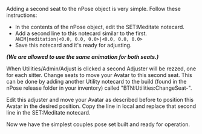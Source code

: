 Adding a second seat to the nPose object is very simple.  Follow these instructions:
* In the contents of the nPose object, edit the SET:Meditate notecard.
* Add a second line to this notecard similar to the first.
`  ANIM|meditation|<0.0, 0.0, 0.0>|<0.0, 0.0, 0.0>`
* Save this notecard and it's ready for adjusting.

**_(We are allowed to use the same animation for both seats.)_**

When Utilities/Admin/Adjust is clicked a second Adjuster will be rezzed, one for each sitter.
Change seats to move your Avatar to this second seat.  This can be done by adding another Utility notecard to the build (found in the nPose release folder in your inventory) called "BTN:Utilities:ChangeSeat-".

Edit this adjuster and move your Avatar as described before to position this Avatar in the desired position.
Copy the line in local and replace that second line in the SET:Meditate notecard.

Now we have the simplest couples pose set built and ready for operation.